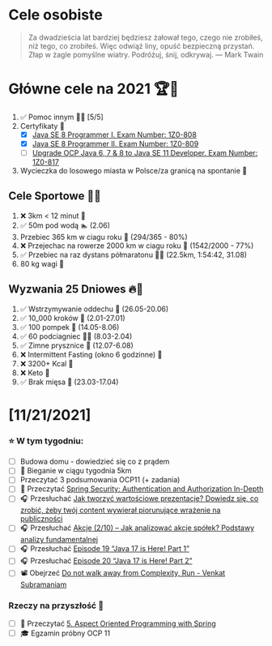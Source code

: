 Cele osobiste
==============
> Za dwadzieścia lat bardziej będziesz żałował tego, czego nie zrobiłeś, niż tego, co zrobiłeś. Więc odwiąż liny, opuść bezpieczną przystań. Złap w żagle pomyślne wiatry. Podróżuj, śnij, odkrywaj.
> — Mark Twain

# Główne cele na 2021 🏆🥇
1. ✅ Pomoc innym 🧚‍♂️ [5/5]
2. Certyfikaty 📜
   - [x] [Java SE 8 Programmer I. Exam Number: 1Z0-808](https://education.oracle.com/es/java-se-8-programmer-ii/pexam_1Z0-808)
   - [x] [Java SE 8 Programmer II. Exam Number: 1Z0-809](https://education.oracle.com/es/java-se-8-programmer-ii/pexam_1Z0-809)
   - [ ]  [Upgrade OCP Java 6, 7 & 8 to Java SE 11 Developer. Exam Number: 1Z0-817](https://education.oracle.com/upgrade-ocp-java-6-7-8-to-java-se-11-developer/pexam_1Z0-817)
3. Wycieczka do losowego miasta w Polsce/za granicą na spontanie 🚙

## Cele Sportowe 💪🥈
1. ❌ 3km < 12 minut 👟
2. ✅ 50m pod wodą 🏊 (2.06)
3. Przebiec 365 km w ciagu roku 🏃 (294/365 - 80%)
4. ❌ Przejechac na rowerze 2000 km w ciagu roku 🚴 (1542/2000 - 77%)
5. ✅ Przebiec na raz dystans półmaratonu 🏃‍♀️ (22.5km, 1:54:42, 31.08)
6. 80 kg wagi 💪

## Wyzwania 25 Dniowes 🔥🥉
1. ✅ Wstrzymywanie oddechu 🧘 (26.05-20.06)
2. ✅ 10_000 kroków 🦶 (2.01-27.01)
3. ✅ 100 pompek 🙇 (14.05-8.06)
4. ✅ 60 podciagniec 🏋️‍♂️ (8.03-2.04)
5. ✅ Zimne prysznice 🚿 (12.07-6.08)
6. ❌ Intermittent Fasting (okno 6 godzinne) 🥪
7. ❌ 3200+ Kcal 🍌
8. ❌ Keto 🥑
9. ✅ Brak mięsa 🍎 (23.03-17.04)

# [11/21/2021]
### ⭐ W tym tygodniu:
- [ ] Budowa domu - dowiedzieć się co z prądem
- [ ] 🏃 Bieganie w ciągu tygodnia 5km
- [ ] Przeczytać 3 podsumowania OCP11 (+ zadania)
- [ ] 📗 Przeczytać [Spring Security: Authentication and Authorization In-Depth](https://www.marcobehler.com/guides/spring-security) 
- [ ] 🎧 Przesłuchać [Jak tworzyć wartościowe prezentacje? Dowiedz się, co zrobić, żeby twój content wywierał piorunujące wrażenie na publiczności](https://malawielkafirma.pl/jak-tworzyc-wartosciowe-prezentacje/)
- [ ] 🎧 Przesłuchać [Akcje (2/10) – Jak analizować akcje spółek? Podstawy analizy fundamentalnej](https://inwestomat.eu/jak-analizowac-akcje-spolek/)
- [ ] 🎧 Przesłuchać [Episode 19 “Java 17 is Here! Part 1”](https://inside.java/2021/09/14/podcast-019/)
- [ ] 🎧 Przesłuchać [Episode 20 “Java 17 is Here! Part 2”](https://inside.java/2021/09/27/podcast-020/)
- [ ] 📽️ Obejrzeć [Do not walk away from Complexity, Run - Venkat Subramaniam](https://youtu.be/lxjnFKRoYH0)

### Rzeczy na przyszłość 🏅
- [ ] 📗 Przeczytać [5. Aspect Oriented Programming with Spring](https://docs.spring.io/spring-framework/docs/current/reference/html/core.html#aop)
- [ ] 🎓 Egzamin próbny OCP 11
